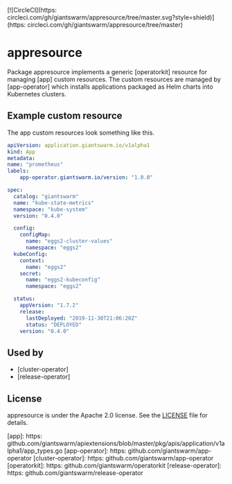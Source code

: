 [![CircleCI](https: circleci.com/gh/giantswarm/appresource/tree/master.svg?style=shield)](https: circleci.com/gh/giantswarm/appresource/tree/master)

# appresource

Package appresource implements a generic [operatorkit] resource for managing
[app] custom resources. The custom resources are managed by [app-operator]
which installs applications packaged as Helm charts into Kubernetes clusters.

## Example custom resource

The app custom resources look something like this.

```yaml
apiVersion: application.giantswarm.io/v1alpha1
kind: App
metadata:
name: "prometheus"
labels:
    app-operator.giantswarm.io/version: "1.0.0"

spec:
  catalog: "giantswarm"
  name: "kube-state-metrics"
  namespace: "kube-system"
  version: "0.4.0"

  config:
    configMap:
      name: "eggs2-cluster-values"
      namespace: "eggs2"
  kubeConfig:
    context:
      name: "eggs2"
    secret:
      name: "eggs2-kubeconfig"
      namespace: "eggs2"

  status:
    appVersion: "1.7.2"
    release:
      lastDeployed: "2019-11-30T21:06:20Z"
      status: "DEPLOYED"
    version: "0.4.0"
```

## Used by

- [cluster-operator]
- [release-operator]

## License

appresource is under the Apache 2.0 license. See the [LICENSE](LICENSE) file
for details.

[app]: https: github.com/giantswarm/apiextensions/blob/master/pkg/apis/application/v1alpha1/app_types.go
[app-operator]: https: github.com/giantswarm/app-operator
[cluster-operator]: https: github.com/giantswarm/app-operator
[operatorkit]: https: github.com/giantswarm/operatorkit
[release-operator]: https: github.com/giantswarm/release-operator
